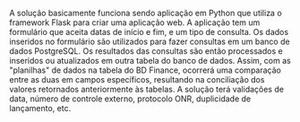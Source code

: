 A solução basicamente funciona sendo aplicação em Python que utiliza o framework Flask para criar uma aplicação web. A aplicação tem um formulário que aceita datas de início e fim, e um tipo de consulta. Os dados inseridos no formulário são utilizados para fazer consultas em um banco de dados PostgreSQL. Os resultados das consultas são então processados e inseridos ou atualizados em outra tabela do banco de dados. Assim, com as "planilhas" de dados na tabela do BD Finance, ocorrerá uma comparação entre as duas em campos específicos, resultando na conciliação dos valores retornados anteriormente às tabelas. A solução terá validações de data, número de controle externo, protocolo ONR, duplicidade de lançamento, etc.
